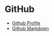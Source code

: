 # GitHub

- [Github Profile](https://aasisodiya.github.io/general/github/github-profile/)
- [Github Markdown](https://aasisodiya.github.io/general/github/github-markdown/)
